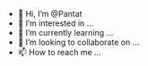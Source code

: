 - 👋 Hi, I’m @Pantat
- 👀 I’m interested in ...
- 🌱 I’m currently learning ...
- 💞️ I’m looking to collaborate on ...
- 📫 How to reach me ...

<!---
Pantat/Pantat is a ✨ special ✨ repository because its `README.md` (this file) appears on your GitHub profile.
You can click the Preview link to take a look at your changes.
--->
